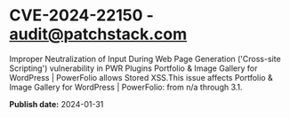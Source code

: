 # CVE-2024-22150 - audit@patchstack.com

Improper Neutralization of Input During Web Page Generation ('Cross-site Scripting') vulnerability in PWR Plugins Portfolio & Image Gallery for WordPress | PowerFolio allows Stored XSS.This issue affects Portfolio & Image Gallery for WordPress | PowerFolio: from n/a through 3.1.



**Publish date:** 2024-01-31
